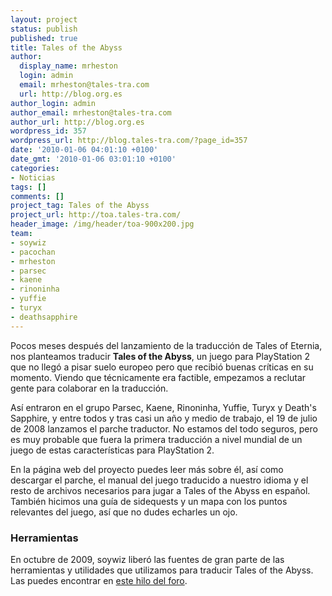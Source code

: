 ```yaml
---
layout: project
status: publish
published: true
title: Tales of the Abyss
author:
  display_name: mrheston
  login: admin
  email: mrheston@tales-tra.com
  url: http://blog.org.es
author_login: admin
author_email: mrheston@tales-tra.com
author_url: http://blog.org.es
wordpress_id: 357
wordpress_url: http://blog.tales-tra.com/?page_id=357
date: '2010-01-06 04:01:10 +0100'
date_gmt: '2010-01-06 03:01:10 +0100'
categories:
- Noticias
tags: []
comments: []
project_tag: Tales of the Abyss
project_url: http://toa.tales-tra.com/
header_image: /img/header/toa-900x200.jpg
team:
- soywiz
- pacochan
- mrheston
- parsec
- kaene
- rinoninha
- yuffie
- turyx
- deathsapphire
---
```

Pocos meses después del lanzamiento de la traducción de Tales of Eternia, nos planteamos traducir **Tales of the Abyss**,
un juego para PlayStation 2 que no llegó a pisar suelo europeo pero que recibió buenas críticas en su momento.
Viendo que técnicamente era factible, empezamos a reclutar gente para colaborar en la traducción.

Así entraron en el grupo Parsec, Kaene, Rinoninha, Yuffie, Turyx y Death's Sapphire, y entre todos y tras casi un
año y medio de trabajo, el 19 de julio de 2008 lanzamos el parche traductor. No estamos del todo seguros, pero es
muy probable que fuera la primera traducción a nivel mundial de un juego de estas características para PlayStation 2.

En la página web del proyecto puedes leer más sobre él, así como descargar el parche, el manual del juego traducido a
nuestro idioma y el resto de archivos necesarios para jugar a Tales of the Abyss en español. También hicimos una guía
de sidequests y un mapa con los puntos relevantes del juego, así que no dudes echarles un ojo.

### Herramientas
En octubre de 2009, soywiz liberó las fuentes de gran parte de las herramientas y utilidades que utilizamos
para traducir Tales of the Abyss. Las puedes encontrar en
[este hilo del foro](http://foro.tales-tra.com/viewtopic.php?f=15&amp;t=2397).